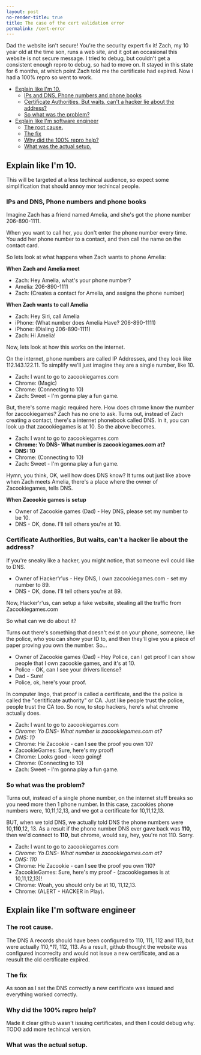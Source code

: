 ```yaml
---
layout: post
no-render-title: true
title: The case of the cert validation error
permalink: /cert-error
---
```


Dad the website isn't secure! You're the security expert fix it! Zach, my 10 year old at the time son, runs a web site, and it got an occasional this website is not secure message. I tried to debug, but couldn't get a consistent enough repro to debug, so had to move on. It stayed in this state for 6 months, at which point Zach told me the certificate had expired. Now i had a 100% repro so went to work.

<!-- prettier-ignore-start -->
<!-- vim-markdown-toc GFM -->

- [Explain like I'm 10.](#explain-like-im-10)
    - [IPs and DNS, Phone numbers and phone books](#ips-and-dns-phone-numbers-and-phone-books)
    - [Certificate Authorities, But waits, can't a hacker lie about the address?](#certificate-authorities-but-waits-cant-a-hacker-lie-about-the-address)
    - [So what was the problem?](#so-what-was-the-problem)
- [Explain like I'm software engineer](#explain-like-im-software-engineer)
    - [The root cause.](#the-root-cause)
    - [The fix](#the-fix)
    - [Why did the 100% repro help?](#why-did-the-100-repro-help)
    - [What was the actual setup.](#what-was-the-actual-setup)

<!-- vim-markdown-toc -->
<!-- prettier-ignore-end -->

## Explain like I'm 10.

This will be targeted at a less techincal audience, so expect some simplification that should annoy mor techincal people.

### IPs and DNS, Phone numbers and phone books

Imagine Zach has a friend named Amelia, and she's got the phone number 206-890-1111.

When you want to call her, you don't enter the phone number every time. You add her phone number to a contact, and then call the name on the contact card.

So lets look at what happens when Zach wants to phone Amelia:

**When Zach and Amelia meet**

- Zach: Hey Amelia, what's your phone number?
- Amelia: 206-890-1111
- Zach: (Creates a contact for Amelia, and assigns the phone number)

**When Zach wants to call Amelia**

- Zach: Hey Siri, call Amelia
- iPhone: (What number does Amelia Have? 206-890-1111)
- iPhone: (Dialing 206-890-1111)
- Zach: Hi Amelia!

Now, lets look at how this works on the internet.

On the internet, phone numbers are called IP Addresses, and they look like 112.143.122.11. To simplify we'll just imagine they are a single number, like 10.

- Zach: I want to go to zacookiegames.com
- Chrome: (Magic)
- Chrome: (Connecting to 10)
- Zach: Sweet - I'm gonna play a fun game.

But, there's some magic required here. How does chrome know the number for zacookiegames? Zach has no one to ask. Turns out, instead of Zach creating a contact, there's a internet phonebook called DNS. In it, you can look up that zacookiegames is at 10. So the above becomes.

- Zach: I want to go to zacookiegames.com
- **Chrome: Yo DNS- What number is zacookiegames.com at?**
- **DNS: 10**
- Chrome: (Connecting to 10)
- Zach: Sweet - I'm gonna play a fun game.

Hymn, you think, OK, well how does DNS know? It turns out just like above when Zach meets Amelia, there's a place where the owner of Zacookiegames, tells DNS.

**When Zacookie games is setup**

- Owner of Zacookie games (Dad) - Hey DNS, please set my number to be 10.
- DNS - OK, done. I'll tell others you're at 10.

### Certificate Authorities, But waits, can't a hacker lie about the address?

If you're sneaky like a hacker, you might notice, that someone evil could like to DNS.

- Owner of Hacker'r'us - Hey DNS, I own zacookiegames.com - set my number to 89.
- DNS - OK, done. I'll tell others you're at 89.

Now, Hacker'r'us, can setup a fake website, stealing all the traffic from Zacookiegames.com

So what can we do about it?

Turns out there's something that doesn't exist on your phone, someone, like the police, who you can show your ID to, and then they'll give you a piece of paper proving you own the number. So...

- Owner of Zacookie games (Dad) - Hey Police, can I get proof I can show people that I own zacookie games, and it's at 10.
- Police - OK, can I see your drivers license?
- Dad - Sure!
- Police, ok, here's your proof.

In computer lingo, that proof is called a certificate, and the the police is called the "ceritificate authority" or CA. Just like people trust the police, people trust the CA too. So now, to stop hackers, here's what chrome actually does.

- Zach: I want to go to zacookiegames.com
- _Chrome: Yo DNS- What number is zacookiegames.com at?_
- _DNS: 10_
- Chrome: He Zacookie - can I see the proof you own 10?
- ZacookieGames: Sure, here's my proof!
- Chrome: Looks good - keep going!
- Chrome: (Connecting to 10)
- Zach: Sweet - I'm gonna play a fun game.

### So what was the problem?

Turns out, instead of a single phone number, on the internet stuff breaks so you need more then 1 phone number. In this case, zacookies phone numbers were, 10,11,12,13, and we got a certificate for 10,11,12,13.

BUT, when we told DNS, we actually told DNS the phone numbers were 10,**110**,12, 13. As a result if the phone number DNS ever gave back was **110**, then we'd connect to **110**, but chrome, would say, hey, you're not 110. Sorry.

- Zach: I want to go to zacookiegames.com
- _Chrome: Yo DNS- What number is zacookiegames.com at?_
- _DNS: 110_
- Chrome: He Zacookie - can I see the proof you own 110?
- ZacookieGames: Sure, here's my proof - (zacookiegames is at 10,11,12,13)!
- Chrome: Woah, you should only be at 10, 11,12,13.
- Chrome: (ALERT - HACKER in Play).

## Explain like I'm software engineer

### The root cause.

The DNS A records should have been configured to 110, 111, 112 and 113, but were actually 110,\*_11_, 112, 113. As a result, github thought the website was configured incorreclty and would not issue a new certificate, and as a reusult the old certificate expired.

### The fix

As soon as I set the DNS correctly a new certificate was issued and everything worked correctly.

### Why did the 100% repro help?

Made it clear github wasn't issuing certificates, and then I could debug why. TODO add more techincal version.

### What was the actual setup.
